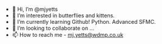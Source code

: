 - 👋 Hi, I’m @mjyetts
- 👀 I’m interested in butterflies and kittens.
- 🌱 I’m currently learning Github! Python. Advanced SFMC.
- 💞️ I’m looking to collaborate on ...
- 📫 How to reach me - mj.yetts@wdmp.co.uk

<!---
mjyetts/mjyetts is a ✨ special ✨ repository because its `README.md` (this file) appears on your GitHub profile.
You can click the Preview link to take a look at your changes.
--->
